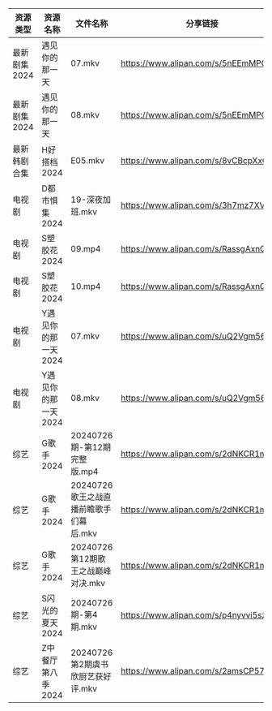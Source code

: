 | 资源类型     | 资源名称         | 文件名称                      | 分享链接                                 | 更新时间                |
| -------- | ------------ | ------------------------- | ------------------------------------ | ------------------- |
| 最新剧集2024 | 遇见你的那一天      | 07.mkv                    | https://www.alipan.com/s/5nEEmMPGmxr | 2024-07-27 12:10:02 |
| 最新剧集2024 | 遇见你的那一天      | 08.mkv                    | https://www.alipan.com/s/5nEEmMPGmxr | 2024-07-27 12:10:02 |
| 最新韩剧合集   | H好搭档2024     | E05.mkv                   | https://www.alipan.com/s/8vCBcpXxGp9 | 2024-07-27 00:05:30 |
| 电视剧      | D都市惧集2024    | 19-深夜加班.mkv               | https://www.alipan.com/s/3h7mz7XVT7D | 2024-07-27 12:05:26 |
| 电视剧      | S塑胶花2024     | 09.mp4                    | https://www.alipan.com/s/RassgAxnQMB | 2024-07-27 00:06:13 |
| 电视剧      | S塑胶花2024     | 10.mp4                    | https://www.alipan.com/s/RassgAxnQMB | 2024-07-27 00:06:13 |
| 电视剧      | Y遇见你的那一天2024 | 07.mkv                    | https://www.alipan.com/s/uQ2Vgm56dsn | 2024-07-27 12:07:03 |
| 电视剧      | Y遇见你的那一天2024 | 08.mkv                    | https://www.alipan.com/s/uQ2Vgm56dsn | 2024-07-27 12:07:02 |
| 综艺       | G歌手2024      | 20240726期-第12期完整版.mp4     | https://www.alipan.com/s/2dNKCR1mK3D | 2024-07-27 00:07:29 |
| 综艺       | G歌手2024      | 20240726歌王之战直播前瞻歌手们幕后.mkv | https://www.alipan.com/s/2dNKCR1mK3D | 2024-07-27 08:07:25 |
| 综艺       | G歌手2024      | 20240726第12期歌王之战巅峰对决.mkv  | https://www.alipan.com/s/2dNKCR1mK3D | 2024-07-27 08:07:25 |
| 综艺       | S闪光的夏天2024   | 20240726期-第4期.mkv         | https://www.alipan.com/s/p4nyvvi5szR | 2024-07-27 00:08:35 |
| 综艺       | Z中餐厅第八季2024  | 20240726第2期虞书欣厨艺获好评.mkv   | https://www.alipan.com/s/2amsCP57Grh | 2024-07-27 08:06:57 |
